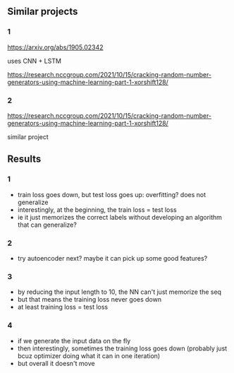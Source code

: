 ## Similar projects

### 1
https://arxiv.org/abs/1905.02342

uses CNN + LSTM

https://research.nccgroup.com/2021/10/15/cracking-random-number-generators-using-machine-learning-part-1-xorshift128/

### 2
https://research.nccgroup.com/2021/10/15/cracking-random-number-generators-using-machine-learning-part-1-xorshift128/

similar project

## Results
### 1
- train loss goes down, but test loss goes up: overfitting? does not generalize
- interestingly, at the beginning, the train loss = test loss
- ie it just memorizes the correct labels without developing an algorithm that can generalize?

### 2
- try autoencoder next? maybe it can pick up some good features?


### 3
- by reducing the input length to 10, the NN can't just memorize the seq
- but that means the training loss never goes down
- at least training loss = test loss

### 4
- if we generate the input data on the fly
- then interestingly, sometimes the training loss goes down (probably just bcuz optimizer doing what it can in one iteration)
- but overall it doesn't move
